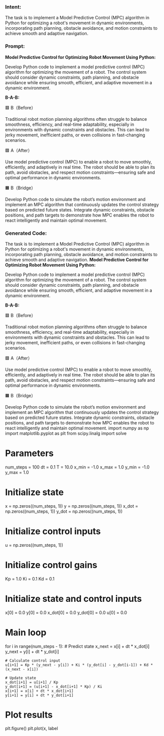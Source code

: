 ### Intent:
The task is to implement a Model Predictive Control (MPC) algorithm in Python for optimizing a robot's movement in dynamic environments, incorporating path planning, obstacle avoidance, and motion constraints to achieve smooth and adaptive navigation.

### Prompt:
**Model Predictive Control for Optimizing Robot Movement Using Python:**

Develop Python code to implement a model predictive control (MPC) algorithm for optimizing the movement of a robot. The control system should consider dynamic constraints, path planning, and obstacle avoidance while ensuring smooth, efficient, and adaptive movement in a dynamic environment.

**B-A-B:**

🟥 B（Before）

Traditional robot motion planning algorithms often struggle to balance smoothness, efficiency, and real-time adaptability, especially in environments with dynamic constraints and obstacles. This can lead to jerky movement, inefficient paths, or even collisions in fast-changing scenarios.

🟩 A（After）

Use model predictive control (MPC) to enable a robot to move smoothly, efficiently, and adaptively in real time. The robot should be able to plan its path, avoid obstacles, and respect motion constraints—ensuring safe and optimal performance in dynamic environments.

🟧 B（Bridge）

Develop Python code to simulate the robot’s motion environment and implement an MPC algorithm that continuously updates the control strategy based on predicted future states. Integrate dynamic constraints, obstacle positions, and path targets to demonstrate how MPC enables the robot to react intelligently and maintain optimal movement.

### Generated Code:
The task is to implement a Model Predictive Control (MPC) algorithm in Python for optimizing a robot's movement in dynamic environments, incorporating path planning, obstacle avoidance, and motion constraints to achieve smooth and adaptive navigation.
**Model Predictive Control for Optimizing Robot Movement Using Python:**

Develop Python code to implement a model predictive control (MPC) algorithm for optimizing the movement of a robot. The control system should consider dynamic constraints, path planning, and obstacle avoidance while ensuring smooth, efficient, and adaptive movement in a dynamic environment.

**B-A-B:**

🟥 B（Before）

Traditional robot motion planning algorithms often struggle to balance smoothness, efficiency, and real-time adaptability, especially in environments with dynamic constraints and obstacles. This can lead to jerky movement, inefficient paths, or even collisions in fast-changing scenarios.

🟩 A（After）

Use model predictive control (MPC) to enable a robot to move smoothly, efficiently, and adaptively in real time. The robot should be able to plan its path, avoid obstacles, and respect motion constraints—ensuring safe and optimal performance in dynamic environments.

🟧 B（Bridge）

Develop Python code to simulate the robot’s motion environment and implement an MPC algorithm that continuously updates the control strategy based on predicted future states. Integrate dynamic constraints, obstacle positions, and path targets to demonstrate how MPC enables the robot to react intelligently and maintain optimal movement.
import numpy as np
import matplotlib.pyplot as plt
from scipy.linalg import solve

# Parameters
num_steps = 100
dt = 0.1
T = 10.0
x_min = -1.0
x_max = 1.0
y_min = -1.0
y_max = 1.0

# Initialize state
x = np.zeros((num_steps, 1))
y = np.zeros((num_steps, 1))
x_dot = np.zeros((num_steps, 1))
y_dot = np.zeros((num_steps, 1))

# Initialize control inputs
u = np.zeros((num_steps, 1))

# Initialize control gains
Kp = 1.0
Ki = 0.1
Kd = 0.1

# Initialize state and control inputs
x[0] = 0.0
y[0] = 0.0
x_dot[0] = 0.0
y_dot[0] = 0.0
u[0] = 0.0

# Main loop
for i in range(num_steps - 1):
    # Predict state
    x_next = x[i] + dt * x_dot[i]
    y_next = y[i] + dt * y_dot[i]
    
    # Calculate control input
    u[i+1] = Kp * (y_next - y[i]) + Ki * (y_dot[i] - y_dot[i-1]) + Kd * (x_next - x[i])
    
    # Update state
    x_dot[i+1] = u[i+1] / Kp
    y_dot[i+1] = (u[i+1] - x_dot[i+1] * Kp) / Ki
    x[i+1] = x[i] + dt * x_dot[i+1]
    y[i+1] = y[i] + dt * y_dot[i+1]

# Plot results
plt.figure()
plt.plot(x, label
